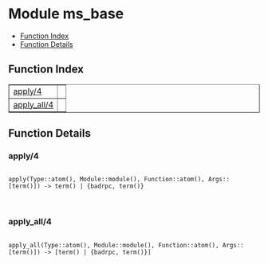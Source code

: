 

# Module ms_base #
* [Function Index](#index)
* [Function Details](#functions)

<a name="index"></a>

## Function Index ##


<table width="100%" border="1" cellspacing="0" cellpadding="2" summary="function index"><tr><td valign="top"><a href="#apply-4">apply/4</a></td><td></td></tr><tr><td valign="top"><a href="#apply_all-4">apply_all/4</a></td><td></td></tr></table>


<a name="functions"></a>

## Function Details ##

<a name="apply-4"></a>

### apply/4 ###

<pre><code>
apply(Type::atom(), Module::module(), Function::atom(), Args::[term()]) -&gt; term() | {badrpc, term()}
</code></pre>
<br />

<a name="apply_all-4"></a>

### apply_all/4 ###

<pre><code>
apply_all(Type::atom(), Module::module(), Function::atom(), Args::[term()]) -&gt; [term() | {badrpc, term()}]
</code></pre>
<br />

